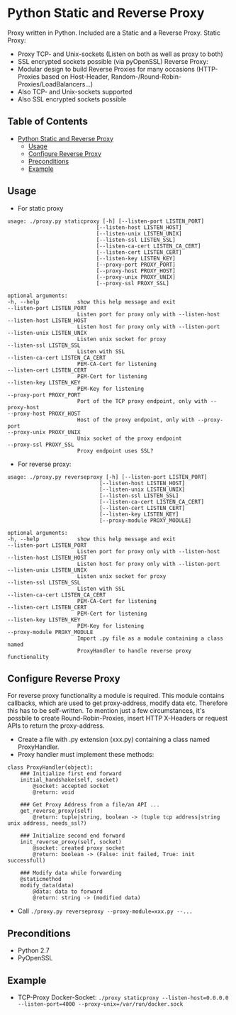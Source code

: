 # Python Static and Reverse Proxy

Proxy written in Python. Included are a Static and a Reverse Proxy.
Static Proxy:
 * Proxy TCP- and Unix-sockets (Listen on both as well as proxy to both)
 * SSL encrypted sockets possible (via pyOpenSSL)
Reverse Proxy:
 * Modular design to build Reverse Proxies for many occasions (HTTP-Proxies based on Host-Header, Random-/Round-Robin-Proxies/LoadBalancers...)
 * Also TCP- and Unix-sockets supported
 * Also SSL encrypted sockets possible

## Table of Contents

   * [Python Static and Reverse Proxy](#python-static-and-reverse-proxy)
      * [Usage](#usage)
      * [Configure Reverse Proxy](#configure-reverse-proxy)
      * [Preconditions](#preconditions)
      * [Example](#example)

## Usage
 * For static proxy
  ```
usage: ./proxy.py staticproxy [-h] [--listen-port LISTEN_PORT]
                              [--listen-host LISTEN_HOST]
                              [--listen-unix LISTEN_UNIX]
                              [--listen-ssl LISTEN_SSL]
                              [--listen-ca-cert LISTEN_CA_CERT]
                              [--listen-cert LISTEN_CERT]
                              [--listen-key LISTEN_KEY]
                              [--proxy-port PROXY_PORT]
                              [--proxy-host PROXY_HOST]
                              [--proxy-unix PROXY_UNIX]
                              [--proxy-ssl PROXY_SSL]

optional arguments:
  -h, --help            show this help message and exit
  --listen-port LISTEN_PORT
                        Listen port for proxy only with --listen-host
  --listen-host LISTEN_HOST
                        Listen host for proxy only with --listen-port
  --listen-unix LISTEN_UNIX
                        Listen unix socket for proxy
  --listen-ssl LISTEN_SSL
                        Listen with SSL
  --listen-ca-cert LISTEN_CA_CERT
                        PEM-CA-Cert for listening
  --listen-cert LISTEN_CERT
                        PEM-Cert for listening
  --listen-key LISTEN_KEY
                        PEM-Key for listening
  --proxy-port PROXY_PORT
                        Port of the TCP proxy endpoint, only with --proxy-host
  --proxy-host PROXY_HOST
                        Host of the proxy endpoint, only with --proxy-port
  --proxy-unix PROXY_UNIX
                        Unix socket of the proxy endpoint
  --proxy-ssl PROXY_SSL
                        Proxy endpoint uses SSL?
  ```
 * For reverse proxy:

  ```
usage: ./proxy.py reverseproxy [-h] [--listen-port LISTEN_PORT]
                               [--listen-host LISTEN_HOST]
                               [--listen-unix LISTEN_UNIX]
                               [--listen-ssl LISTEN_SSL]
                               [--listen-ca-cert LISTEN_CA_CERT]
                               [--listen-cert LISTEN_CERT]
                               [--listen-key LISTEN_KEY]
                               [--proxy-module PROXY_MODULE]

optional arguments:
  -h, --help            show this help message and exit
  --listen-port LISTEN_PORT
                        Listen port for proxy only with --listen-host
  --listen-host LISTEN_HOST
                        Listen host for proxy only with --listen-port
  --listen-unix LISTEN_UNIX
                        Listen unix socket for proxy
  --listen-ssl LISTEN_SSL
                        Listen with SSL
  --listen-ca-cert LISTEN_CA_CERT
                        PEM-CA-Cert for listening
  --listen-cert LISTEN_CERT
                        PEM-Cert for listening
  --listen-key LISTEN_KEY
                        PEM-Key for listening
  --proxy-module PROXY_MODULE
                        Import .py file as a module containing a class named
                        ProxyHandler to handle reverse proxy functionality
  ```

## Configure Reverse Proxy

For reverse proxy functionality a module is required. This module contains callbacks, which are used to get proxy-address, modify data etc. Therefore this has to be self-written. To mention just a few circumstances, it's possbile to create Round-Robin-Proxies, insert HTTP X-Headers or request APIs to return the proxy-address.

 * Create a file with .py extension (xxx.py) containing a class named ProxyHandler.
 * Proxy handler must implement these methods:
```
class ProxyHandler(object):
    ### Initialize first end forward
    initial_handshake(self, socket)
        @socket: accepted socket
        @return: void

    ### Get Proxy Address from a file/an API ...
    get_reverse_proxy(self)
        @return: tuple|string, boolean -> (tuple tcp address|string unix address, needs_ssl?)

    ### Initialize second end forward
    init_reverse_proxy(self, socket)
        @socket: created proxy socket
        @return: boolean -> (False: init failed, True: init successfull)

    ### Modify data while forwarding
    @staticmethod
    modify_data(data)
        @data: data to forward
        @return: string -> (modified data)
```

 * Call ```./proxy.py reverseproxy --proxy-module=xxx.py --...```

## Preconditions

 * Python 2.7
 * PyOpenSSL

## Example

 * TCP-Proxy Docker-Socket: ```./proxy staticproxy --listen-host=0.0.0.0 --listen-port=4000 --proxy-unix=/var/run/docker.sock```
